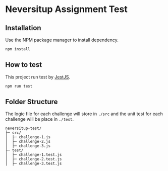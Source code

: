 # Neversitup Assignment Test

## Installation

Use the NPM package manager to install dependency.

```bash
npm install
```

## How to test

This project run test by [JestJS](https://jestjs.io/).

```bash
npm run test
```

## Folder Structure

The logic file for each challenge will store in `./src` and the unit test for each challenge will be place in `./test`.

```text
neversitup-test/
├─ src/
│  ├─ challenge-1.js
│  ├─ challenge-2.js
│  ├─ challenge-3.js
├─ test/
│  ├─ challenge-1.test.js
│  ├─ challenge-2.test.js
│  ├─ challenge-3.test.js
```
